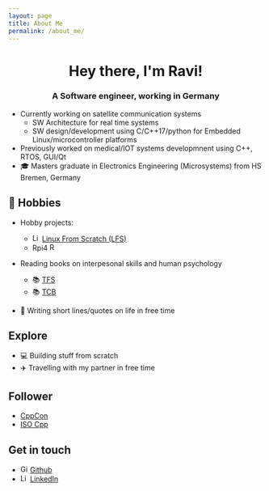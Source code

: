 ```yaml
---
layout: page
title: About Me
permalink: /about_me/
---
```


<h1 align="center">Hey there, I'm Ravi!</h1>
<h3 align="center">A Software engineer, working in Germany</h3>

- Currently working on satellite communication systems 
  - SW Architecture for real time systems
  - SW design/development using C/C++17/python for Embedded Linux/microcontroller platforms
- Previously worked on medical/IOT systems developmnent using C++, RTOS, GUI/Qt
- 🎓 Masters graduate in Electronics Engineering (Microsystems) from HS Bremen, Germany

## 📅 Hobbies
- Hobby projects: 
   - <a href="https://skillicons.dev"><img src="https://skillicons.dev/icons?i=linux" alt="Linux Logo" align="centre" style="margin-center: 15px" height=15></a> [Linux From Scratch (LFS)](https://www.linuxfromscratch.org/)
   - Rpi4 <a href="https://www.raspberrypi.org"><img src="https://www.raspberrypi.org/wp-content/uploads/2012/03/raspberry-pi-logo.png" alt="Raspberry Pi Logo" align="centre" style="margin-center: 15px" height=15></a>
  
- Reading books on interpesonal skills and human psychology
    - 📚 [TFS](https://www.amazon.com/Thinking-Fast-Slow-Daniel-Kahneman/dp/0374533555)
    - 📚 [TCB](https://www.amazon.de/-/en/Mikael-Krogerus/dp/0241982286)
    
- 📝 Writing short lines/quotes on life in free time

## Explore
- 💻 Building stuff from scratch
- ✈️ Travelling with my partner in free time

## Follower
- [CppCon](https://cppcon.org/)
- [ISO Cpp](https://isocpp.org/)

## Get in touch
- <a href="https://skillicons.dev"><img src="https://skillicons.dev/icons?i=github" alt="Github Logo" align="centre" style="margin-center: 15px" height=15></a> [Github](https://github.com/ravikiranbvn)
- <a href="https://skillicons.dev"><img src="https://skillicons.dev/icons?i=linkedin" alt="Linkedin Logo" align="centre" style="margin-center: 15px" height=15></a> [LinkedIn](https://www.linkedin.com/in/ravikiranbvn/)
